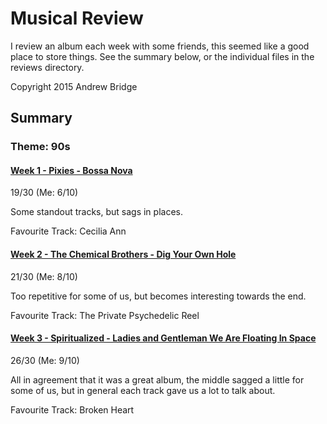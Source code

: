 # Musical Review
I review an album each week with some friends, this seemed like a good place to store things. See the summary below, or the individual files in the reviews directory.

Copyright 2015 Andrew Bridge

## Summary

### Theme: 90s
#### [Week 1 - Pixies - Bossa Nova](https://github.com/andrewbridge/Musical-Review/blob/master/reviews/Week%201%20-%20Pixies%20-%20Bossa%20Nova.md)

19/30 (Me: 6/10)

Some standout tracks, but sags in places.

Favourite Track: Cecilia Ann

#### [Week 2 - The Chemical Brothers - Dig Your Own Hole](https://github.com/andrewbridge/Musical-Review/blob/master/reviews/Week%202%20-%20The%20Chemical%20Brothers%20-%20Dig%20Your%20Own%20Hole.md)

21/30 (Me: 8/10)

Too repetitive for some of us, but becomes interesting towards the end.

Favourite Track: The Private Psychedelic Reel

#### [Week 3 - Spiritualized - Ladies and Gentleman We Are Floating In Space](https://github.com/andrewbridge/Musical-Review/blob/master/reviews/Week%203%20-%20Spiritualized%20-%20Ladies%20and%20Gentleman%20We%20Are%20Floating%20In%20Space.md)

26/30 (Me: 9/10)

All in agreement that it was a great album, the middle sagged a little for some of us, but in general each track gave us a lot to talk about.

Favourite Track: Broken Heart
